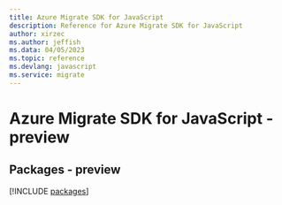 ```yaml
---
title: Azure Migrate SDK for JavaScript
description: Reference for Azure Migrate SDK for JavaScript
author: xirzec
ms.author: jeffish
ms.data: 04/05/2023
ms.topic: reference
ms.devlang: javascript
ms.service: migrate
---
```

# Azure Migrate SDK for JavaScript - preview
## Packages - preview
[!INCLUDE [packages](migrate-index.md)]